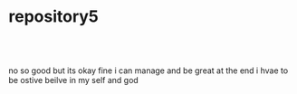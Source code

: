 # repository5
<html> <br> <head> <br> <title> exhuasting feel </title><br><body> no so good but its okay fine i can manage and be great at the end i hvae to be ostive beilve in my self and god </body><br> </head></html>
